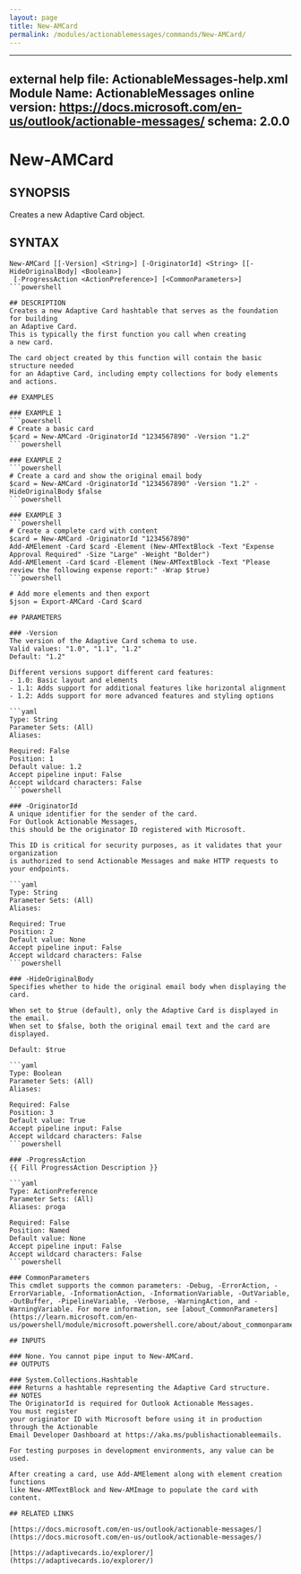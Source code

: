 ```yaml
---
layout: page
title: New-AMCard
permalink: /modules/actionablemessages/commands/New-AMCard/
---
```


---
external help file: ActionableMessages-help.xml
Module Name: ActionableMessages
online version: https://docs.microsoft.com/en-us/outlook/actionable-messages/
schema: 2.0.0
---

# New-AMCard

## SYNOPSIS
Creates a new Adaptive Card object.

## SYNTAX

```
New-AMCard [[-Version] <String>] [-OriginatorId] <String> [[-HideOriginalBody] <Boolean>]
 [-ProgressAction <ActionPreference>] [<CommonParameters>]
```powershell

## DESCRIPTION
Creates a new Adaptive Card hashtable that serves as the foundation for building
an Adaptive Card.
This is typically the first function you call when creating
a new card.

The card object created by this function will contain the basic structure needed
for an Adaptive Card, including empty collections for body elements and actions.

## EXAMPLES

### EXAMPLE 1
```powershell
# Create a basic card
$card = New-AMCard -OriginatorId "1234567890" -Version "1.2"
```powershell

### EXAMPLE 2
```powershell
# Create a card and show the original email body
$card = New-AMCard -OriginatorId "1234567890" -Version "1.2" -HideOriginalBody $false
```powershell

### EXAMPLE 3
```powershell
# Create a complete card with content
$card = New-AMCard -OriginatorId "1234567890"
Add-AMElement -Card $card -Element (New-AMTextBlock -Text "Expense Approval Required" -Size "Large" -Weight "Bolder")
Add-AMElement -Card $card -Element (New-AMTextBlock -Text "Please review the following expense report:" -Wrap $true)
```powershell

# Add more elements and then export
$json = Export-AMCard -Card $card

## PARAMETERS

### -Version
The version of the Adaptive Card schema to use.
Valid values: "1.0", "1.1", "1.2"
Default: "1.2"

Different versions support different card features:
- 1.0: Basic layout and elements
- 1.1: Adds support for additional features like horizontal alignment
- 1.2: Adds support for more advanced features and styling options

```yaml
Type: String
Parameter Sets: (All)
Aliases:

Required: False
Position: 1
Default value: 1.2
Accept pipeline input: False
Accept wildcard characters: False
```powershell

### -OriginatorId
A unique identifier for the sender of the card.
For Outlook Actionable Messages,
this should be the originator ID registered with Microsoft.

This ID is critical for security purposes, as it validates that your organization
is authorized to send Actionable Messages and make HTTP requests to your endpoints.

```yaml
Type: String
Parameter Sets: (All)
Aliases:

Required: True
Position: 2
Default value: None
Accept pipeline input: False
Accept wildcard characters: False
```powershell

### -HideOriginalBody
Specifies whether to hide the original email body when displaying the card.

When set to $true (default), only the Adaptive Card is displayed in the email.
When set to $false, both the original email text and the card are displayed.

Default: $true

```yaml
Type: Boolean
Parameter Sets: (All)
Aliases:

Required: False
Position: 3
Default value: True
Accept pipeline input: False
Accept wildcard characters: False
```powershell

### -ProgressAction
{{ Fill ProgressAction Description }}

```yaml
Type: ActionPreference
Parameter Sets: (All)
Aliases: proga

Required: False
Position: Named
Default value: None
Accept pipeline input: False
Accept wildcard characters: False
```powershell

### CommonParameters
This cmdlet supports the common parameters: -Debug, -ErrorAction, -ErrorVariable, -InformationAction, -InformationVariable, -OutVariable, -OutBuffer, -PipelineVariable, -Verbose, -WarningAction, and -WarningVariable. For more information, see [about_CommonParameters](https://learn.microsoft.com/en-us/powershell/module/microsoft.powershell.core/about/about_commonparameters).

## INPUTS

### None. You cannot pipe input to New-AMCard.
## OUTPUTS

### System.Collections.Hashtable
### Returns a hashtable representing the Adaptive Card structure.
## NOTES
The OriginatorId is required for Outlook Actionable Messages.
You must register
your originator ID with Microsoft before using it in production through the Actionable
Email Developer Dashboard at https://aka.ms/publishactionableemails.

For testing purposes in development environments, any value can be used.

After creating a card, use Add-AMElement along with element creation functions
like New-AMTextBlock and New-AMImage to populate the card with content.

## RELATED LINKS

[https://docs.microsoft.com/en-us/outlook/actionable-messages/](https://docs.microsoft.com/en-us/outlook/actionable-messages/)

[https://adaptivecards.io/explorer/](https://adaptivecards.io/explorer/)


